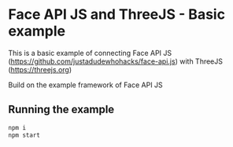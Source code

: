 # Face API JS and ThreeJS - Basic example

This is a basic example of connecting Face API JS (https://github.com/justadudewhohacks/face-api.js) with ThreeJS (https://threejs.org)

Build on the example framework of Face API JS

## Running the example 
``` bash
npm i
npm start
```


